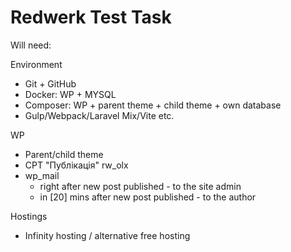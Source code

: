 # Redwerk Test Task

Will need:

Environment
- Git + GitHub
- Docker: WP + MYSQL
- Composer: WP + parent theme + child theme + own database
- Gulp/Webpack/Laravel Mix/Vite etc.

WP
- Parent/child theme
- CPT "Публікація" rw_olx
- wp_mail
	- right after new post published - to the site admin
	- in [20] mins after new post published - to the author

Hostings
- Infinity hosting / alternative free hosting